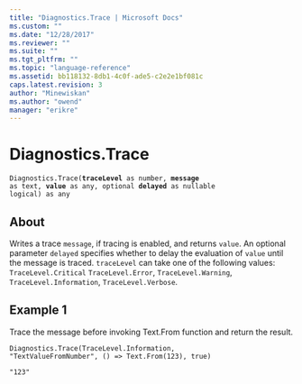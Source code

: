 ```yaml
---
title: "Diagnostics.Trace | Microsoft Docs"
ms.custom: ""
ms.date: "12/28/2017"
ms.reviewer: ""
ms.suite: ""
ms.tgt_pltfrm: ""
ms.topic: "language-reference"
ms.assetid: bb118132-8db1-4c0f-ade5-c2e2e1bf081c
caps.latest.revision: 3
author: "Minewiskan"
ms.author: "owend"
manager: "erikre"
---
```

# Diagnostics.Trace
<code>Diagnostics.Trace(<b>traceLevel</b> as number, <b>message</b> as text, <b>value</b> as any, optional <b>delayed</b> as nullable logical) as any</code>  
## About  
Writes a trace <code>message</code>, if tracing is enabled, and returns <code>value</code>. An optional parameter <code>delayed</code> specifies whether to delay the evaluation of <code>value</code> until the message is traced. <code>traceLevel</code> can take one of the following values: <code>TraceLevel.Critical</code> <code>TraceLevel.Error</code>, <code>TraceLevel.Warning</code>, <code>TraceLevel.Information</code>, <code>TraceLevel.Verbose</code>.   
  
## Example 1  
Trace the message before invoking Text.From function and return the result.  
  
<code>Diagnostics.Trace(TraceLevel.Information, "TextValueFromNumber", () => Text.From(123), true)</code>  
  
<code>"123"</code>  
